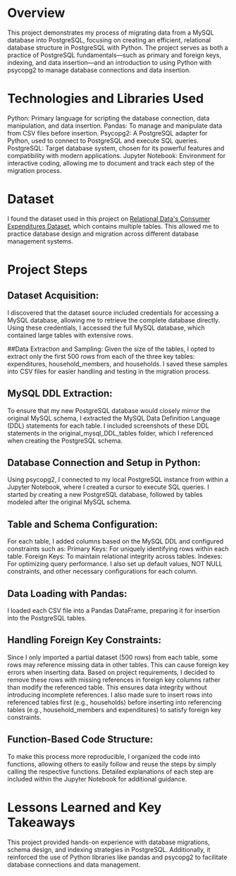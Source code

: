 # Overview
This project demonstrates my process of migrating data from a MySQL database into PostgreSQL, focusing on creating an efficient, relational database structure in PostgreSQL with Python. The project serves as both a practice of PostgreSQL fundamentals—such as primary and foreign keys, indexing, and data insertion—and an introduction to using Python with psycopg2 to manage database connections and data insertion.

# Technologies and Libraries Used
Python: Primary language for scripting the database connection, data manipulation, and data insertion.
Pandas: To manage and manipulate data from CSV files before insertion.
Psycopg2: A PostgreSQL adapter for Python, used to connect to PostgreSQL and execute SQL queries.
PostgreSQL: Target database system, chosen for its powerful features and compatibility with modern applications.
Jupyter Notebook: Environment for interactive coding, allowing me to document and track each step of the migration process.

# Dataset
I found the dataset used in this project on [Relational Data's Consumer Expenditures Dataset](https://relational-data.org/dataset/ConsumerExpenditures), which contains multiple tables. This allowed me to practice database design and migration across different database management systems.

# Project Steps
## Dataset Acquisition:
I discovered that the dataset source included credentials for accessing a MySQL database, allowing me to retrieve the complete database directly.
Using these credentials, I accessed the full MySQL database, which contained large tables with extensive rows.

##Data Extraction and Sampling:
Given the size of the tables, I opted to extract only the first 500 rows from each of the three key tables: expenditures, household_members, and households.
I saved these samples into CSV files for easier handling and testing in the migration process.

## MySQL DDL Extraction:
To ensure that my new PostgreSQL database would closely mirror the original MySQL schema, I extracted the MySQL Data Definition Language (DDL) statements for each table.
I included screenshots of these DDL statements in the original_mysql_DDL_tables folder, which I referenced when creating the PostgreSQL schema.

## Database Connection and Setup in Python:
Using psycopg2, I connected to my local PostgreSQL instance from within a Jupyter Notebook, where I created a cursor to execute SQL queries.
I started by creating a new PostgreSQL database, followed by tables modeled after the original MySQL schema.

## Table and Schema Configuration:
For each table, I added columns based on the MySQL DDL and configured constraints such as:
Primary Keys: For uniquely identifying rows within each table.
Foreign Keys: To maintain relational integrity across tables.
Indexes: For optimizing query performance.
I also set up default values, NOT NULL constraints, and other necessary configurations for each column.

## Data Loading with Pandas:
I loaded each CSV file into a Pandas DataFrame, preparing it for insertion into the PostgreSQL tables.

## Handling Foreign Key Constraints:
Since I only imported a partial dataset (500 rows) from each table, some rows may reference missing data in other tables. This can cause foreign key errors when inserting data.
Based on project requirements, I decided to remove these rows with missing references in foreign key columns rather than modify the referenced table. This ensures data integrity without introducing incomplete references.
I also made sure to insert rows into referenced tables first (e.g., households) before inserting into referencing tables (e.g., household_members and expenditures) to satisfy foreign key constraints.

## Function-Based Code Structure:
To make this process more reproducible, I organized the code into functions, allowing others to easily follow and reuse the steps by simply calling the respective functions.
Detailed explanations of each step are included within the Jupyter Notebook for additional guidance.


# Lessons Learned and Key Takeaways
This project provided hands-on experience with database migrations, schema design, and indexing strategies in PostgreSQL. Additionally, it reinforced the use of Python libraries like pandas and psycopg2 to facilitate database connections and data management.
